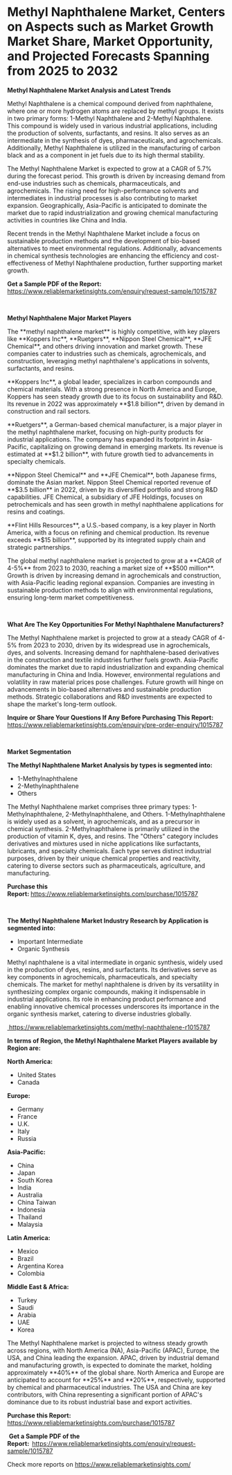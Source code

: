 <p><h1>Methyl Naphthalene Market, Centers on Aspects such as Market Growth Market Share, Market Opportunity, and Projected Forecasts Spanning from 2025 to 2032</h1></p><p><strong>Methyl Naphthalene Market Analysis and Latest Trends</strong></p>
<p><p>Methyl Naphthalene is a chemical compound derived from naphthalene, where one or more hydrogen atoms are replaced by methyl groups. It exists in two primary forms: 1-Methyl Naphthalene and 2-Methyl Naphthalene. This compound is widely used in various industrial applications, including the production of solvents, surfactants, and resins. It also serves as an intermediate in the synthesis of dyes, pharmaceuticals, and agrochemicals. Additionally, Methyl Naphthalene is utilized in the manufacturing of carbon black and as a component in jet fuels due to its high thermal stability.</p><p>The Methyl Naphthalene Market is expected to grow at a CAGR of 5.7% during the forecast period. This growth is driven by increasing demand from end-use industries such as chemicals, pharmaceuticals, and agrochemicals. The rising need for high-performance solvents and intermediates in industrial processes is also contributing to market expansion. Geographically, Asia-Pacific is anticipated to dominate the market due to rapid industrialization and growing chemical manufacturing activities in countries like China and India.</p><p>Recent trends in the Methyl Naphthalene Market include a focus on sustainable production methods and the development of bio-based alternatives to meet environmental regulations. Additionally, advancements in chemical synthesis technologies are enhancing the efficiency and cost-effectiveness of Methyl Naphthalene production, further supporting market growth.</p></p>
<p><strong>Get a Sample PDF of the Report:&nbsp;</strong> <a href="https://www.reliablemarketinsights.com/enquiry/request-sample/1015787?utm_campaign=2114&utm_medium=2&utm_source=Github&utm_content=ia&utm_term=26012025&utm_id=methyl-naphthalene">https://www.reliablemarketinsights.com/enquiry/request-sample/1015787</a></p>
<p>&nbsp;</p>
<p><strong>Methyl Naphthalene Major Market Players</strong></p>
<p><p>The **methyl naphthalene market** is highly competitive, with key players like **Koppers Inc**, **Ruetgers**, **Nippon Steel Chemical**, **JFE Chemical**, and others driving innovation and market growth. These companies cater to industries such as chemicals, agrochemicals, and construction, leveraging methyl naphthalene's applications in solvents, surfactants, and resins.</p><p>**Koppers Inc**, a global leader, specializes in carbon compounds and chemical materials. With a strong presence in North America and Europe, Koppers has seen steady growth due to its focus on sustainability and R&D. Its revenue in 2022 was approximately **$1.8 billion**, driven by demand in construction and rail sectors.</p><p>**Ruetgers**, a German-based chemical manufacturer, is a major player in the methyl naphthalene market, focusing on high-purity products for industrial applications. The company has expanded its footprint in Asia-Pacific, capitalizing on growing demand in emerging markets. Its revenue is estimated at **$1.2 billion**, with future growth tied to advancements in specialty chemicals.</p><p>**Nippon Steel Chemical** and **JFE Chemical**, both Japanese firms, dominate the Asian market. Nippon Steel Chemical reported revenue of **$3.5 billion** in 2022, driven by its diversified portfolio and strong R&D capabilities. JFE Chemical, a subsidiary of JFE Holdings, focuses on petrochemicals and has seen growth in methyl naphthalene applications for resins and coatings.</p><p>**Flint Hills Resources**, a U.S.-based company, is a key player in North America, with a focus on refining and chemical production. Its revenue exceeds **$15 billion**, supported by its integrated supply chain and strategic partnerships.</p><p>The global methyl naphthalene market is projected to grow at a **CAGR of 4-5%** from 2023 to 2030, reaching a market size of **$500 million**. Growth is driven by increasing demand in agrochemicals and construction, with Asia-Pacific leading regional expansion. Companies are investing in sustainable production methods to align with environmental regulations, ensuring long-term market competitiveness.</p></p>
<p>&nbsp;</p>
<p><strong>What Are The Key Opportunities For Methyl Naphthalene Manufacturers?</strong></p>
<p><p>The Methyl Naphthalene market is projected to grow at a steady CAGR of 4-5% from 2023 to 2030, driven by its widespread use in agrochemicals, dyes, and solvents. Increasing demand for naphthalene-based derivatives in the construction and textile industries further fuels growth. Asia-Pacific dominates the market due to rapid industrialization and expanding chemical manufacturing in China and India. However, environmental regulations and volatility in raw material prices pose challenges. Future growth will hinge on advancements in bio-based alternatives and sustainable production methods. Strategic collaborations and R&D investments are expected to shape the market's long-term outlook.</p></p>
<p><strong>Inquire or Share Your Questions If Any Before Purchasing This Report:</strong> <a href="https://www.reliablemarketinsights.com/enquiry/pre-order-enquiry/1015787?utm_campaign=2114&utm_medium=2&utm_source=Github&utm_content=ia&utm_term=26012025&utm_id=methyl-naphthalene">https://www.reliablemarketinsights.com/enquiry/pre-order-enquiry/1015787</a></p>
<p>&nbsp;</p>
<p><strong>Market Segmentation</strong></p>
<p><strong>The Methyl Naphthalene Market Analysis by types is segmented into:</strong></p>
<p><ul><li>1-Methylnaphthalene</li><li>2-Methylnaphthalene</li><li>Others</li></ul></p>
<p><p>The Methyl Naphthalene market comprises three primary types: 1-Methylnaphthalene, 2-Methylnaphthalene, and Others. 1-Methylnaphthalene is widely used as a solvent, in agrochemicals, and as a precursor in chemical synthesis. 2-Methylnaphthalene is primarily utilized in the production of vitamin K, dyes, and resins. The "Others" category includes derivatives and mixtures used in niche applications like surfactants, lubricants, and specialty chemicals. Each type serves distinct industrial purposes, driven by their unique chemical properties and reactivity, catering to diverse sectors such as pharmaceuticals, agriculture, and manufacturing.</p></p>
<p><strong>Purchase this Report:&nbsp;</strong><a href="https://www.reliablemarketinsights.com/purchase/1015787?utm_campaign=2114&utm_medium=2&utm_source=Github&utm_content=ia&utm_term=26012025&utm_id=methyl-naphthalene">https://www.reliablemarketinsights.com/purchase/1015787</a></p>
<p>&nbsp;</p>
<p><strong>The Methyl Naphthalene Market Industry Research by Application is segmented into:</strong></p>
<p><ul><li>Important Intermediate</li><li>Organic Synthesis</li></ul></p>
<p><p>Methyl naphthalene is a vital intermediate in organic synthesis, widely used in the production of dyes, resins, and surfactants. Its derivatives serve as key components in agrochemicals, pharmaceuticals, and specialty chemicals. The market for methyl naphthalene is driven by its versatility in synthesizing complex organic compounds, making it indispensable in industrial applications. Its role in enhancing product performance and enabling innovative chemical processes underscores its importance in the organic synthesis market, catering to diverse industries globally.</p></p>
<p><a href="https://www.reliablemarketinsights.com/methyl-naphthalene-r1015787?utm_campaign=2114&utm_medium=2&utm_source=Github&utm_content=ia&utm_term=26012025&utm_id=methyl-naphthalene">&nbsp;https://www.reliablemarketinsights.com/methyl-naphthalene-r1015787</a></p>
<p><strong>In terms of Region, the Methyl Naphthalene Market Players available by Region are:</strong></p>
<p>
    <p> <strong> North America: </strong>
        <ul>
            <li>United States</li>
            <li>Canada</li>
        </ul>
        </p> 
    <p> <strong> Europe: </strong>
        <ul>
            <li>Germany</li>
            <li>France</li>
            <li>U.K.</li>
            <li>Italy</li>
            <li>Russia</li>
        </ul>
        </p> 
    <p> <strong> Asia-Pacific: </strong>
        <ul>
            <li>China</li>
            <li>Japan</li>
            <li>South Korea</li>
            <li>India</li>
            <li>Australia</li>
            <li>China Taiwan</li>
            <li>Indonesia</li>
            <li>Thailand</li>
            <li>Malaysia</li>
        </ul>
        </p> 
    <p> <strong> Latin America: </strong>
        <ul>
            <li>Mexico</li>
            <li>Brazil</li>
            <li>Argentina Korea</li>
            <li>Colombia</li>
        </ul>
        </p> 
    <p> <strong> Middle East & Africa: </strong>
        <ul>
            <li>Turkey</li>
            <li>Saudi</li>
            <li>Arabia</li>
            <li>UAE</li>
            <li>Korea</li>
        </ul>
    </p>
    </p>
<p><p>The Methyl Naphthalene market is projected to witness steady growth across regions, with North America (NA), Asia-Pacific (APAC), Europe, the USA, and China leading the expansion. APAC, driven by industrial demand and manufacturing growth, is expected to dominate the market, holding approximately **40%** of the global share. North America and Europe are anticipated to account for **25%** and **20%**, respectively, supported by chemical and pharmaceutical industries. The USA and China are key contributors, with China representing a significant portion of APAC's dominance due to its robust industrial base and export activities.</p></p>
<p><strong>Purchase this Report: </strong><a href="https://www.reliablemarketinsights.com/purchase/1015787?utm_campaign=2114&utm_medium=2&utm_source=Github&utm_content=ia&utm_term=26012025&utm_id=methyl-naphthalene">https://www.reliablemarketinsights.com/purchase/1015787</a></p>
<p>&nbsp;<strong>Get a Sample PDF of the Report:&nbsp;&nbsp;</strong><a href="https://www.reliablemarketinsights.com/enquiry/request-sample/1015787?utm_campaign=2114&utm_medium=2&utm_source=Github&utm_content=ia&utm_term=26012025&utm_id=methyl-naphthalene">https://www.reliablemarketinsights.com/enquiry/request-sample/1015787</a></p>
<p><strong></strong></p>
<p>Check more reports on <a href="https://www.reliablemarketinsights.com/?utm_campaign=2114&utm_medium=2&utm_source=Github&utm_content=ia&utm_term=26012025&utm_id=methyl-naphthalene">https://www.reliablemarketinsights.com/</a></p>